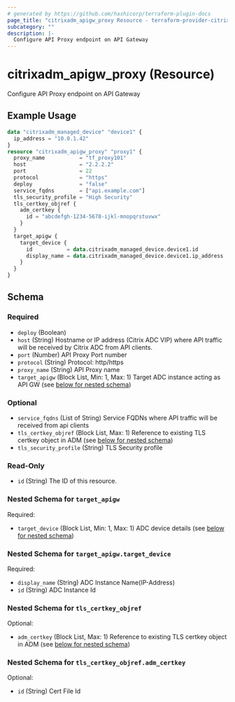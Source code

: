 ```yaml
---
# generated by https://github.com/hashicorp/terraform-plugin-docs
page_title: "citrixadm_apigw_proxy Resource - terraform-provider-citrixadm"
subcategory: ""
description: |-
  Configure API Proxy endpoint on API Gateway
---
```


# citrixadm_apigw_proxy (Resource)

Configure API Proxy endpoint on API Gateway

## Example Usage

```terraform
data "citrixadm_managed_device" "device1" {
  ip_address = "10.0.1.42"
}
resource "citrixadm_apigw_proxy" "proxy1" {
  proxy_name           = "tf_proxy101"
  host                 = "2.2.2.2"
  port                 = 22
  protocol             = "https"
  deploy               = "false"
  service_fqdns        = ["api.example.com"]
  tls_security_profile = "High Security"
  tls_certkey_objref {
    adm_certkey {
      id = "abcdefgh-1234-5678-ijkl-mnopqrstuvwx"
    }
  }
  target_apigw {
    target_device {
      id           = data.citrixadm_managed_device.device1.id
      display_name = data.citrixadm_managed_device.device1.ip_address
    }
  }
}
```

<!-- schema generated by tfplugindocs -->
## Schema

### Required

- `deploy` (Boolean)
- `host` (String) Hostname or IP address (Citrix ADC VIP) where API traffic will be received by Citrix ADC from API clients.
- `port` (Number) API Proxy Port number
- `protocol` (String) Protocol: http/https
- `proxy_name` (String) API Proxy name
- `target_apigw` (Block List, Min: 1, Max: 1) Target ADC instance acting as API GW (see [below for nested schema](#nestedblock--target_apigw))

### Optional

- `service_fqdns` (List of String) Service FQDNs where API traffic will be received from api clients
- `tls_certkey_objref` (Block List, Max: 1) Reference to existing TLS certkey object in ADM (see [below for nested schema](#nestedblock--tls_certkey_objref))
- `tls_security_profile` (String) TLS Security profile

### Read-Only

- `id` (String) The ID of this resource.

<a id="nestedblock--target_apigw"></a>
### Nested Schema for `target_apigw`

Required:

- `target_device` (Block List, Min: 1, Max: 1) ADC device details (see [below for nested schema](#nestedblock--target_apigw--target_device))

<a id="nestedblock--target_apigw--target_device"></a>
### Nested Schema for `target_apigw.target_device`

Required:

- `display_name` (String) ADC Instance Name(IP-Address)
- `id` (String) ADC Instance Id



<a id="nestedblock--tls_certkey_objref"></a>
### Nested Schema for `tls_certkey_objref`

Optional:

- `adm_certkey` (Block List, Max: 1) Reference to existing TLS certkey object in ADM (see [below for nested schema](#nestedblock--tls_certkey_objref--adm_certkey))

<a id="nestedblock--tls_certkey_objref--adm_certkey"></a>
### Nested Schema for `tls_certkey_objref.adm_certkey`

Optional:

- `id` (String) Cert File Id


